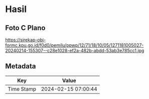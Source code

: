 # Hasil

## Foto C Plano

https://sirekap-obj-formc.kpu.go.id/f0d0/pemilu/ppwp/12/71/18/10/05/1271181005027-20240214-155307--c28e1028-ef2a-482b-abdd-53ab3e785cc1.jpg


## Metadata

| Key        | Value               |
| ---------- | ------------------- |
| Time Stamp | 2024-02-15 07:00:44 |



